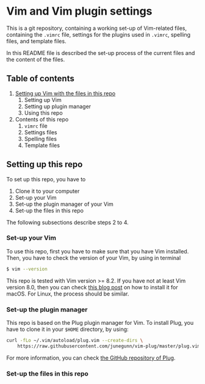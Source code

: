 # Vim and Vim plugin settings 

This is a git repository, containing a working set-up of Vim-related files,
containing the `.vimrc` file, settings for the plugins used in `.vimrc`, 
spelling files, and template files. 

In this README file is described the set-up process of the current files
and the content of the files. 

## Table of contents
1. [Setting up Vim with the files in this repo](#setting-up-this-repo)
    1. Setting up Vim
    2. Setting up plugin manager
    3. Using this repo
2. Contents of this repo
    1. `vimrc` file
    2. Settings files
    3. Spelling files
    4. Template files

## Setting up this repo

To set up this repo, you have to

1. Clone it to your computer
2. Set-up your Vim
3. Set-up the plugin manager of your Vim
4. Set-up the files in this repo

The following subsections describe steps 2 to 4. 

### Set-up your Vim

To use this repo, first you have to make sure that you have Vim installed. Then,
you have to check the version of your Vim, by using in terminal

```bash
$ vim --version
```

This repo is tested with Vim version >= 8.2. If you have not at least Vim version 8.0,
then you can check [this blog post](#https://kdrossos.net/blog/12/) on how to install
it for macOS. For Linux, the process should be similar. 

### Set-up the plugin manager

This repo is based on the Plug plugin manager for Vim. To install Plug, you have to clone
it in your `$HOME` directory, by using:

```bash
curl -fLo ~/.vim/autoload/plug.vim --create-dirs \
    https://raw.githubusercontent.com/junegunn/vim-plug/master/plug.vim
```

For more information, you can check [the GitHub repository of Plug](https://github.com/junegunn/vim-plug).

### Set-up the files in this repo


